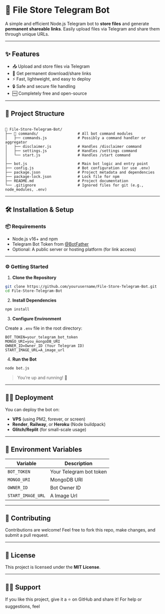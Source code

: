 # 📁 File Store Telegram Bot

A simple and efficient Node.js Telegram bot to **store files** and generate **permanent shareable links**. Easily upload files via Telegram and share them through unique URLs.

---

## ✨ Features

- 📤 Upload and store files via Telegram
- 🔗 Get permanent download/share links
- ⚡ Fast, lightweight, and easy to deploy
- 🔒 Safe and secure file handling
- 🆓 Completely free and open-source

---

## 📂 Project Structure

```

📁 File-Store-Telegram-Bot/
├── 📁 commands/                  # All bot command modules
│   ├── commands.js              # Possibly a command handler or aggregator
│   ├── disclaimer.js            # Handles /disclaimer command
│   ├── settings.js              # Handles /settings command
│   └── start.js                 # Handles /start command
│
├── bot.js                       # Main bot logic and entry point
├── config.js                    # Bot configuration (or use .env)
├── package.json                 # Project metadata and dependencies
├── package-lock.json            # Lock file for npm
├── README.md                    # Project documentation
└── .gitignore                   # Ignored files for git (e.g., node_modules, .env)

````

---

## 🛠️ Installation & Setup

### 📦 Requirements

- Node.js v16+ and npm
- Telegram Bot Token from [@BotFather](https://t.me/BotFather)
- Optional: A public server or hosting platform (for link access)

---

### ⚙️ Getting Started

1. **Clone the Repository**

```bash
git clone https://github.com/yourusername/File-Store-Telegram-Bot.git
cd File-Store-Telegram-Bot
````

2. **Install Dependencies**

```bash
npm install
```

3. **Configure Environment**

Create a `.env` file in the root directory:

```env
BOT_TOKEN=your_telegram_bot_token
MONGO_URI=you_mongoDB_URI
OWNER_ID=Owner_ID (Your Telegram ID)
START_IMAGE_URL=A_image_url
```

4. **Run the Bot**

```bash
node bot.js
```

> You’re up and running! 🎉

---

## 🧑‍💻 Deployment

You can deploy the bot on:

* **VPS** (using PM2, forever, or screen)
* **Render**, **Railway**, or **Heroku** (Node buildpack)
* **Glitch/Replit** (for small-scale usage)

---

## 🔐 Environment Variables

| Variable           | Description                     |
| ------------------ | ------------------------------- |
| `BOT_TOKEN`        | Your Telegram bot token         |
| `MONGO_URI`        | MongoDB URI                     |
| `OWNER_ID`         | Bot Owner ID                    |
| `START_IMAGE_URL`  | A Image Url                     |                |

---

## 🤝 Contributing

Contributions are welcome! Feel free to fork this repo, make changes, and submit a pull request.

---

## 📄 License

This project is licensed under the **MIT License**.

---

## 🙋‍♂️ Support

If you like this project, give it a ⭐ on GitHub and share it!
For help or suggestions, feel
